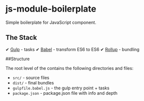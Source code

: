 # js-module-boilerplate

Simple boilerplate for JavaScript component.

## The Stack

✔ [Gulp](http://gulpjs.com/) - tasks
✔ [Babel](https://babeljs.io/) - transform ES6 to ES6
✔ [Rollup](https://github.com/rollup/rollup) - bundling

##Structure

The root level of the  contains the following directories and files:

* `src/` - source files
* `dist/` - final bundles
* `gulpfile.babel.js` - the gulp entry point + tasks
* `package.json` - package.json file with info and depth
